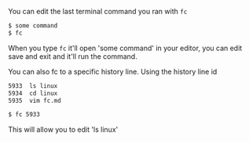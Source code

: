 You can edit the last terminal command you ran with `fc`

```bash
$ some command
$ fc
```

When you type `fc` it'll open 'some command' in your editor, you can edit save and exit and it'll run the command.

You can also fc to a specific history line. Using the history line id

```bash
5933  ls linux
5934  cd linux
5935  vim fc.md

$ fc 5933
```

This will allow you to edit 'ls linux'
